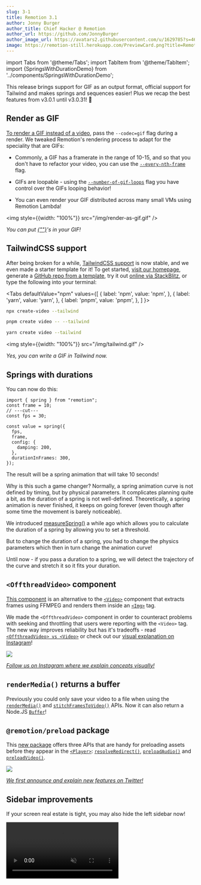 ```yaml
---
slug: 3-1
title: Remotion 3.1
author: Jonny Burger
author_title: Chief Hacker @ Remotion
author_url: https://github.com/JonnyBurger
author_image_url: https://avatars2.githubusercontent.com/u/1629785?s=460&u=12eb94da6070d00fc924761ce06e3a428d01b7e9&v=4
image: https://remotion-still.herokuapp.com/PreviewCard.png?title=Remotion%203.1&description=GIFs,%20%3COffthreadVideo%3E,%20Springs%20with%20duration,%20TailwindCSS
---
```


import Tabs from '@theme/Tabs';
import TabItem from '@theme/TabItem';
import {SpringsWithDurationDemo} from '../components/SpringsWithDurationDemo';

This release brings support for GIF as an output format, official support for Tailwind and makes springs and sequences easier! Plus we recap the best features from v3.0.1 until v3.0.31! 🎉

## Render as GIF

[To render a GIF instead of a video](/docs/render-as-gif), pass the `--codec=gif` flag during a render. We tweaked Remotion's rendering process to adapt for the speciality that are GIFs:

- Commonly, a GIF has a framerate in the range of 10-15, and so that you don't have to refactor your video, you can use the [`--every-nth-frame`](/docs/cli/render#--every-nth-frame) flag.

- GIFs are loopable - using the [`--number-of-gif-loops`](/docs/cli/render#--number-of-gif-loops) flag you have control over the GIFs looping behavior!

- You can even render your GIF distributed across many small VMs using Remotion Lambda!

<img style={{width: "100%"}} src="/img/render-as-gif.gif" />

<p style={{textAlign: "center"}}><em>You can put <a href="/docs/gif">{"<Gif>"}</a>'s in your GIF!</em></p>

## TailwindCSS support

After being broken for a while, [TailwindCSS support](/docs/tailwind) is now stable, and we even made a starter template for it! To get started, [visit our homepage](https://remotion.dev), generate a [GitHub repo from a template](https://github.com/remotion-dev/template-tailwind/generate), try it out [online via StackBlitz](https://stackblitz.com/github/remotion-dev/template-tailwind), or type the following into your terminal:

<Tabs
defaultValue="npm"
values={[
{ label: 'npm', value: 'npm', },
{ label: 'yarn', value: 'yarn', },
{ label: 'pnpm', value: 'pnpm', },
]
}>
<TabItem value="npm">

```bash
npx create-video --tailwind
```

  </TabItem>

  <TabItem value="pnpm">

```bash
pnpm create video -- --tailwind
```

  </TabItem>
  <TabItem value="yarn">

```bash
yarn create video --tailwind
```

  </TabItem>

</Tabs>

<img style={{width: "100%"}} src="/img/tailwind.gif" />

<p style={{textAlign: "center"}}><em>Yes, you can write a GIF in Tailwind now.</em></p>

## Springs with durations

You can now do this:

```tsx twoslash
import { spring } from "remotion";
const frame = 10;
// ---cut---
const fps = 30;

const value = spring({
  fps,
  frame,
  config: {
    damping: 200,
  },
  durationInFrames: 300,
});
```

The result will be a spring animation that will take 10 seconds!

Why is this such a game changer? Normally, a spring animation curve is not defined by timing, but by physical parameters. It complicates planning quite a bit, as the duration of a spring is not well-defined. Theoretically, a spring animation is never finished, it keeps on going forever (even though after some time the movement is barely noticeable).

We introduced [measureSpring()](/docs/measure-spring) a while ago which allows you to calculate the duration of a spring by allowing you to set a threshold.

But to change the duration of a spring, you had to change the physics parameters which then in turn change the animation curve!

Until now - if you pass a duration to a spring, we will detect the trajectory of the curve and stretch it so it fits your duration.

<SpringsWithDurationDemo />

## `<OffthreadVideo>` component

[This component](/docs/offthreadvideo) is an alternative to the [`<Video>`](/docs/video) component that extracts frames using FFMPEG and renders them inside an [`<Img>`](/docs/img) tag.

We made the `<OffthreadVideo>` component in order to counteract problems with seeking and throttling that users were reporting with the `<Video>` tag. The new way improves reliability but has it's tradeoffs - read [`<OffthreadVideo> vs <Video>`](/docs/video-vs-offthreadvideo) or check out our [visual explanation on Instagram](https://www.instagram.com/p/CftaiHpMM-L/)!

<a href="https://www.instagram.com/p/CftaiHpMM-L/">
  <img src="/img/offthreadvideo-all.png" />
  <p style={{textAlign: "center"}}><em>Follow us on Instagram where we explain concepts visually!</em></p>
</a>

## `renderMedia()` returns a buffer

Previously you could only save your video to a file when using the [`renderMedia()`](/docs/renderer/render-media) and [`stitchFramesToVideo()`](/docs/renderer/stitch-frames-to-video) APIs. Now it can also return a Node.JS [`Buffer`](https://nodejs.org/api/buffer.html)!

## `@remotion/preload` package

This [new package](/docs/preload) offers three APIs that are handy for preloading assets
before they appear in the [`<Player>`](/docs/player): [`resolveRedirect()`](/docs/preload/resolve-redirect), [`preloadAudio()`](/docs/preload/preload-audio) and [`preloadVideo()`](/docs/preload/preload-video).

<a href="https://twitter.com/remotion_dev/status/1538809909965357056">
  <img src="/img/preload-all.png" />
  <p style={{textAlign: "center"}}><em>We first announce and explain new features on Twitter!</em></p>
</a>

## Sidebar improvements

If your screen real estate is tight, you may also hide the left sidebar now!

<video src="/img/sidebar.mp4" autoPlay muted loop />

## Built-in color picker

In the preview, go to `Tools` -> `Color picker` to trigger an eye dropper that allows you to pick any color from the screen! Only Chrome has this feature enabled for now.

<video src="/img/colorpicker.mp4" autoPlay muted loop />

## For power users

- Previously you could not wrap your `<Composition>`'s in a React context (e.g. Redux), but this is supported now!
- If you add `--log=verbose` to a Lambda render, you'll see which frames took the longest to render.
- If you provide a file for `--props` during the preview, it will now reload the preview if the props have changed.
- Pressing <kbd>A</kbd> in the preview goes to the beginning of the video, pressing <kbd>E</kbd> goes to the end.
- Pressing play in the preview, then pressing <kbd>Enter</kbd> pauses the video and goes back to the point where the video started playing.
- `<Sequence>`'s can now have a `style` prop if the `layout="none"` is not set!
- You can [customize the binaries for Remotion Lambda renders](/docs/lambda/custom-layers), for example to switch out the Emoji font used.
- The `registerRoot()` call can now be deferred using `delayRender()`, so asynchronous loading tasks can be completed first.

## Behind the scenes

We welcome Patric as our intern! As you can see on our [new team page](/about), we are now a team of three and are in the preparations of our first fundraising round.

<video src="/img/patric.mp4" autoPlay muted loop />

<p style={{textAlign: "center"}}><em>Patric's first Remotion video!</em></p>

Remotion won the "Most Exciting use of Technology Award" at React Summit - we owe it all to you!

<img src="/img/award.jpeg" />

Going forward, we want to make Remotion even easier to use through new tools, templates and tips!

And wouldn't it be nice if Remotion was faster - I'm exploring multiple options from an alternative concurrency model to a C++ based rendering solution - stay tuned for what's about to come 🚀
